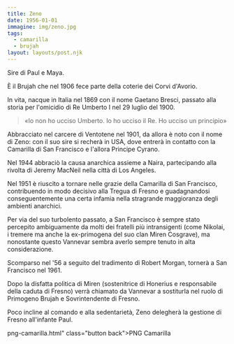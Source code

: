 ```yaml
---
title: Zeno
date: 1956-01-01
immagine: img/zeno.jpg
tags:
  - camarilla
  - brujah
layout: layouts/post.njk
---
```


Sire di Paul e Maya.

È il Brujah che nel 1906 fece parte della coterie dei Corvi d'Avorio.

In vita, nacque in Italia nel 1869 con il nome Gaetano Bresci, passato alla storia per l'omicidio di Re Umberto I nel 29 luglio del 1900.

> «Io non ho ucciso Umberto. Io ho ucciso il Re. Ho ucciso un principio»

Abbracciato nel carcere di Ventotene nel 1901, da allora è noto con il nome di Zeno: con il suo sire si recherà in USA, dove entrerà in contatto con la Camarilla di San Francisco e l'allora Principe Cyrano.

Nel 1944 abbraciò la causa anarchica assieme a Naira, partecipando alla rivolta di Jeremy MacNeil nella città di Los Angeles.

Nel 1951 è riuscito a tornare nelle grazie della Camarilla di San Francisco, contribuendo in modo decisivo alla Tregua di Fresno e guadagnandosi conseguentemente una certa infamia nella stragrande maggioranza degli ambienti anarchici.

Per via del suo turbolento passato, a San Francisco è sempre stato percepito ambiguamente da molti dei fratelli più intransigenti (come Nikolai, i tremere ma anche la ex-primogena del suo clan Miren Cosgrave), ma nonostante questo Vannevar sembra averlo sempre tenuto in alta considerazione.

Scomparso nel '56 a seguito del tradimento di Robert Morgan, tornerà a San Francisco nel 1961.

Dopo la disfatta politica di Miren (sostenitrice di Honerius e responsabile della caduta di Fresno) verrà chiamato da Vannevar a sostiturla nel ruolo di Primogeno Brujah e Sovrintendente di Fresno.

Poco incline al comando e alla sedentarietà, Zeno delegherà la gestione di Fresno all'infante Paul.

png-camarilla.html" class="button back">PNG Camarilla</a>